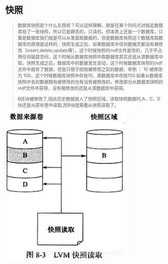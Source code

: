 # 快照

>数据库快照是个什么东西呢？可以这样理解，就是在某个时间点对指定数据库拍了一张快照，所以它是静态的，只读的，但本质上还是一个数据库，只要是数据库我们就是可以从里面取数据的，但是数据库快照这个数据库取数据库的原理是这样的：快照生成之后，如果数据库中任何数据页都没有被修改（insert,delete,update等），这个时候快照的mdf文件是空的，几乎不占用任何磁盘空间，这个时候从数据库快照中取数据库其实还是从源数据库中取。快照生成之后，数据库中的数据发生变动，这个时候数据库快照的mdf文件中就有了数据，但是只限于刚刚被修改之前的数据，举例 ： 10 被修改为 100，这个时候数据库快照中存放10，源数据库中存放100.如果从数据库快照中去的数据既有被修改的也有没有被修改的，修改部分从数据库快照的mdf文件中获得，没有被修改的还是从源数据库中获得。

>B区块被修改了,因此历史数据放人了快照区域。读取快照数据时,A、C、D块还是从原有卷中读取,而B块就需要从快照读取了。

![Alt text](./res/snapshot.png  "快照原理")